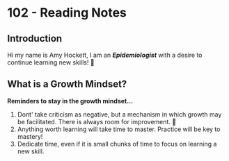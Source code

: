 # 102 - Reading Notes

## Introduction

Hi my name is Amy Hockett, I am an ***Epidemiologist*** with a desire to continue learning new skills! :robot:

## What is a Growth Mindset?

  **Reminders to stay in the growth mindset...**
  1. Dont' take criticism as negative, but a mechanism in which growth may be facilitated. There is always room for improvement. 🤠
  2. Anything worth learning will take time to master. Practice will be key to mastery!
  3. Dedicate time, even if it is small chunks of time to focus on learning a new skill.

